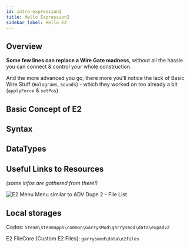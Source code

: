 ```yaml
---
id: intro-expression2
title: Hello Expression2
sidebar_label: Hello E2
---
```


## Overview
**Some few lines can replace a Wire Gate madness**, without all the hassle you can connect & control your whole construction.

And the more advanced you go, there more you'll notice the lack of Basic Wire Stuff (`Holograms`, `Sounds`) - which they worked on too already a bit (`applyForce` & `setPos`)

## Basic Concept of E2

## Syntax

## DataTypes

## Useful Links to Resources
*(some infos are gathered from there!)*

![E2 Menu](/gmod_img/addons/expression2/gmod_2HhhCkq8yI.png)
Menu similar to ADV Dupe 2 - File List

## Local storages
Codes:
`Steam\steamapps\common\GarrysMod\garrysmod\data\expadv2`

E2 FileCore (Custom E2 Files):
`garrysmod\data\e2files`
